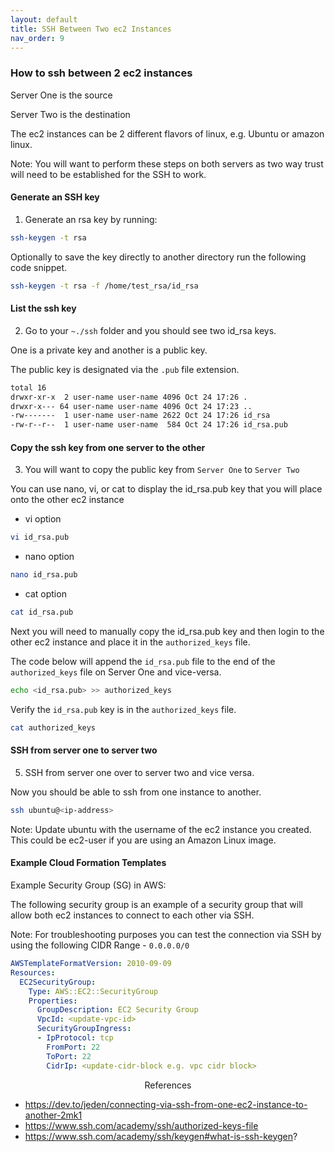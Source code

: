 ```yaml
---
layout: default
title: SSH Between Two ec2 Instances
nav_order: 9
---
```



### How to ssh between 2 ec2 instances

Server One is the source

Server Two is the destination

The ec2 instances can be 2 different flavors of linux, e.g. Ubuntu or amazon linux.

Note: You will want to perform these steps on both servers as two way trust will need to be established for the SSH to work.

#### Generate an SSH key

1. Generate an rsa key by running:

```bash
ssh-keygen -t rsa
```

Optionally to save the key directly to another directory run the following code snippet.

```bash
ssh-keygen -t rsa -f /home/test_rsa/id_rsa
```

#### List the ssh key

2. Go to your `~./ssh` folder and you should see two id_rsa keys.

One is a private key and another is a public key.

The public key is designated via the `.pub` file extension.

```bash
total 16
drwxr-xr-x  2 user-name user-name 4096 Oct 24 17:26 .
drwxr-x--- 64 user-name user-name 4096 Oct 24 17:23 ..
-rw-------  1 user-name user-name 2622 Oct 24 17:26 id_rsa
-rw-r--r--  1 user-name user-name  584 Oct 24 17:26 id_rsa.pub
```

#### Copy the ssh key from one server to the other

3. You will want to copy the public key from `Server One` to `Server Two`

You can use nano, vi, or cat to display the id_rsa.pub key that you will place onto the other ec2 instance

+ vi option

```bash
vi id_rsa.pub
```

+ nano option

```bash
nano id_rsa.pub
```

+ cat option

```bash
cat id_rsa.pub
```

Next you will need to manually copy the id_rsa.pub key and then login to the other ec2 instance and place it in the `authorized_keys` file.

<!---

```bash
ssh-copy-id -i ~/.ssh/mykey user@host
```

--->


The code below will append the `id_rsa.pub` file to the end of the `authorized_keys` file on Server One and vice-versa.

```bash
echo <id_rsa.pub> >> authorized_keys
```

Verify the `id_rsa.pub` key is in the `authorized_keys` file.

```bash
cat authorized_keys
```

#### SSH from server one to server two

5. SSH from server one over to server two and vice versa.

Now you should be able to ssh from one instance to another.

```bash
ssh ubuntu@<ip-address>
```

Note: Update ubuntu with the username of the ec2 instance you created. This could be ec2-user if you are using an Amazon Linux image.

#### Example Cloud Formation Templates

Example Security Group (SG) in AWS:

The following security group is an example of a security group that will allow both ec2 instances to connect to each other via SSH.

Note: For troubleshooting purposes you can test the connection via SSH by using the following CIDR Range - `0.0.0.0/0`

```yaml
AWSTemplateFormatVersion: 2010-09-09
Resources:
  EC2SecurityGroup:
    Type: AWS::EC2::SecurityGroup
    Properties:
      GroupDescription: EC2 Security Group
      VpcId: <update-vpc-id>
      SecurityGroupIngress:
      - IpProtocol: tcp
        FromPort: 22
        ToPort: 22
        CidrIp: <update-cidr-block e.g. vpc cidr block>

```


<center>References</center>

+ https://dev.to/jeden/connecting-via-ssh-from-one-ec2-instance-to-another-2mk1
+ https://www.ssh.com/academy/ssh/authorized-keys-file
+ https://www.ssh.com/academy/ssh/keygen#what-is-ssh-keygen?

